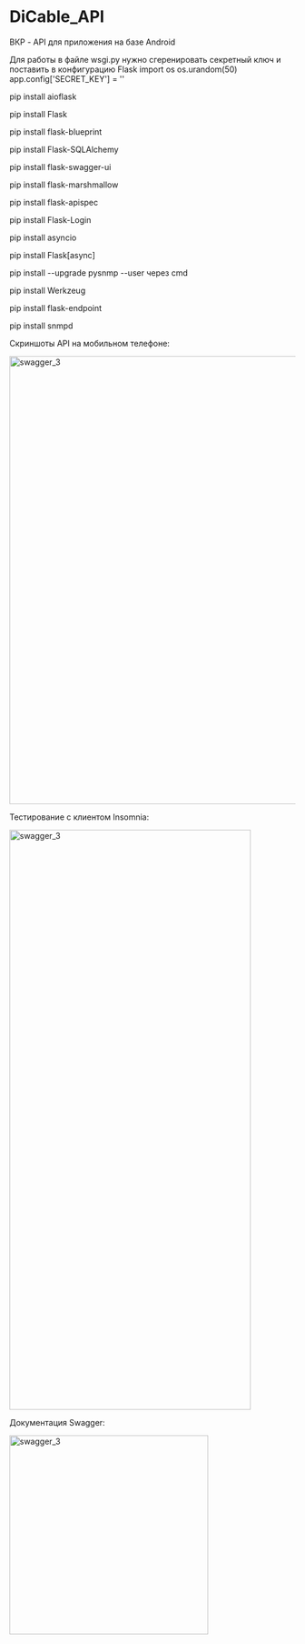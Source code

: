 # DiCable_API
ВКР - API для приложения на базе Android

Для работы в файле wsgi.py нужно сгеренировать секретный ключ и поставить в конфигурацию Flask
import os
os.urandom(50)
app.config['SECRET_KEY'] = ''

pip install aioflask

pip install Flask

pip install flask-blueprint

pip install Flask-SQLAlchemy

pip install flask-swagger-ui

pip install flask-marshmallow

pip install flask-apispec

pip install Flask-Login

pip install asyncio

pip install Flask[async]

pip install --upgrade pysnmp --user через cmd

pip install Werkzeug

pip install flask-endpoint

pip install snmpd

Скриншоты API на мобильном телефоне:


<img height="788" width="577" alt="swagger_3" src="https://user-images.githubusercontent.com/72875986/170478205-973db91f-36f5-4439-8d6f-6c0d1c8c4505.png">

Тестирование с клиентом Insomnia:


<img height="1020" width="425" alt="swagger_3" src="https://user-images.githubusercontent.com/72875986/170479955-794fa128-fbf6-49c4-b8b8-1e37be07be3a.jpg">

Документация Swagger:


<img width="350" alt="swagger_3" src="https://user-images.githubusercontent.com/72875986/170478873-fc2d30b6-a5ba-4cfc-9256-7a98761e3cca.png">
